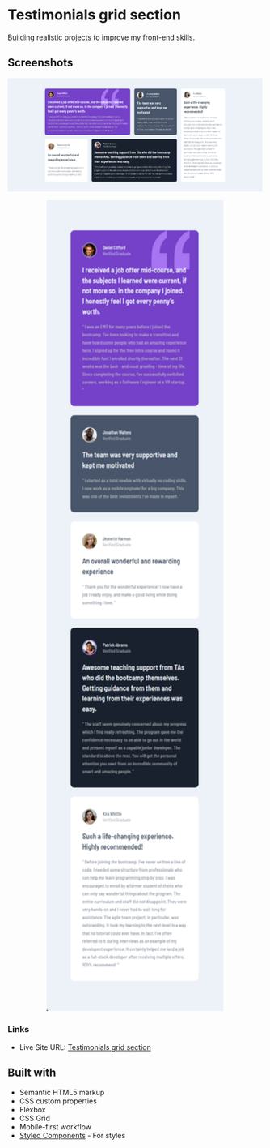 # Testimonials grid section

Building realistic projects to improve my front-end skills.

## Screenshots

![](screenshots/ss-desktop.png)

<p align="center">
<img width="350" height="1600" src="screenshots/ss-mobile.png">
</p>

### Links

- Live Site URL: [Testimonials grid section](https://n0tifications-page.netlify.app/)

## Built with

- Semantic HTML5 markup
- CSS custom properties
- Flexbox
- CSS Grid
- Mobile-first workflow
- [Styled Components](https://styled-components.com/) - For styles
